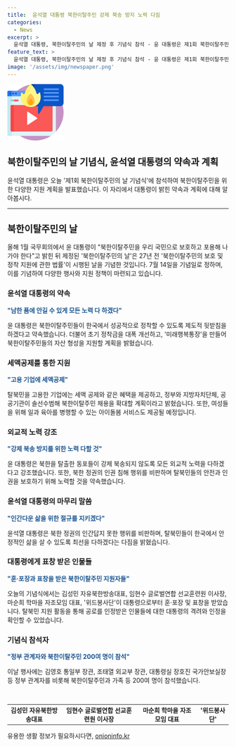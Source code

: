 ```yaml
---
title:  윤석열 대통령 북한이탈주민 강제 북송 방지 노력 다짐
categories:
  - News
excerpt: >
  윤석열 대통령, 북한이탈주민의 날 제정 후 기념식 참석 - 윤 대통령은 제1회 북한이탈주민의 날 기념식에서 북한 정권에 대한 비인류적 행위를 비판하며, 북한이탈주민의 국내 정착을 지원하기 위한 제도적 노력을 강조했다. 이에는 초기 정착금 개선 및 미래행복통장 제도, 여성 이탈주민을 위한 아이돌봄 서비스 지원 등이 포함되며, 기업에 대한 세액공제 혜택도 확대될 예정이다. 이에 대한 일각의 반응과 대통령의 훈·포장과 표창 수여식에 대한 상세 내용도 공개되었다. (단어수: 99)
feature_text: >
  윤석열 대통령, 북한이탈주민의 날 제정 후 기념식 참석 - 윤 대통령은 제1회 북한이탈주민의 날 기념식에서 북한 정권에 대한 비인류적 행위를 비판하며, 북한이탈주민의 국내 정착을 지원하기 위한 제도적 노력을 강조했다. 이에는 초기 정착금 개선 및 미래행복통장 제도, 여성 이탈주민을 위한 아이돌봄 서비스 지원 등이 포함되며, 기업에 대한 세액공제 혜택도 확대될 예정이다. 이에 대한 일각의 반응과 대통령의 훈·포장과 표창 수여식에 대한 상세 내용도 공개되었다. (단어수: 99)
image: '/assets/img/newspaper.png'
---
```


<p><img src="/assets/img/news.png" alt="rentncar 속보" /></p>

<h2>북한이탈주민의 날 기념식, 윤석열 대통령의 약속과 계획</h2>

<p data-ke-size="size16">윤석열 대통령은 오늘 '제1회 북한이탈주민의 날 기념식'에 참석하여 북한이탈주민을 위한 다양한 지원 계획을 발표했습니다. 이 자리에서 대통령이 밝힌 약속과 계획에 대해 알아봅시다.</p>

<hr>

<h2 data-ke-size="size26">북한이탈주민의 날</h2>

<p data-ke-size="size16">올해 1월 국무회의에서 윤 대통령이 "북한이탈주민을 우리 국민으로 보호하고 포용해 나가야 한다"고 밝힌 뒤 제정된 '북한이탈주민의 날'은 27년 전 '북한이탈주민의 보호 및 정착 지원에 관한 법률'이 시행된 날을 기념한 것입니다. 7월 14일을 기념일로 정하며, 이를 기념하여 다양한 행사와 지원 정책이 마련되고 있습니다.</p>

<h3>윤석열 대통령의 약속</h3>

<p data-ke-size="size16"><b><span style="color: #1a5490;">"남한 품에 안길 수 있게 모든 노력 다 하겠다"</span></b></p>

<p data-ke-size="size16">윤 대통령은 북한이탈주민들이 한국에서 성공적으로 정착할 수 있도록 제도적 뒷받침을 하겠다고 약속했습니다. 더불어 초기 정착금을 대폭 개선하고, '미래행복통장'을 만들어 북한이탈주민들의 자산 형성을 지원할 계획을 밝혔습니다.</p>

<h3>세액공제를 통한 지원</h3>

<p data-ke-size="size16"><b><span style="color: #1a5490;">"고용 기업에 세액공제" </span></b></p>

<p data-ke-size="size16">탈북민을 고용한 기업에는 세액 공제와 같은 혜택을 제공하고, 정부와 지방자치단체, 공공기관이 솔선수범해 북한이탈주민 채용을 확대할 계획이라고 밝혔습니다. 또한, 여성들을 위해 일과 육아를 병행할 수 있는 아이돌봄 서비스도 제공될 예정입니다.</p>

<h3>외교적 노력 강조</h3>

<p data-ke-size="size16"><b><span style="color: #1a5490;">"강제 북송 방지를 위한 노력 다할 것"</span></b></p>

<p data-ke-size="size16">윤 대통령은 북한을 탈출한 동포들이 강제 북송되지 않도록 모든 외교적 노력을 다하겠다고 강조했습니다. 또한, 북한 정권의 인권 침해 행위를 비판하며 탈북민들의 안전과 인권을 보호하기 위해 노력할 것을 약속했습니다.</p>

<h3>윤석열 대통령의 마무리 말씀</h3>

<p data-ke-size="size16"><b><span style="color: #1a5490;">"인간다운 삶을 위한 절규를 지키겠다" </span></b></p>

<p data-ke-size="size16">윤석열 대통령은 북한 정권의 인간답지 못한 행위를 비판하며, 탈북민들이 한국에서 안정적인 삶을 살 수 있도록 최선을 다하겠다는 다짐을 밝혔습니다.</p>

<h3>대통령에게 표창 받은 인물들</h3>

<p data-ke-size="size16"><b><span style="color: #1a5490;">"훈·포장과 표창을 받은 북한이탈주민 지원자들"</span></b></p>

<p data-ke-size="size16">오늘의 기념식에서는 김성민 자유북한방송대표, 임현수 글로벌연합 선교훈련원 이사장, 마순희 학마을 자조모임 대표, '위드봉사단'이 대통령으로부터 훈·포장 및 표창을 받았습니다. 탈북민 지원 활동을 통해 공로를 인정받은 인물들에 대한 대통령의 격려와 인정을 확인할 수 있었습니다.</p>

<h3>기념식 참석자</h3>

<p data-ke-size="size16"><b><span style="color: #1a5490;">"정부 관계자와 북한이탈주민 200여 명이 참석"</span></b></p>

<p data-ke-size="size16">이날 행사에는 김영호 통일부 장관, 조태열 외교부 장관, 대통령실 장호진 국가안보실장 등 정부 관계자를 비롯해 북한이탈주민과 가족 등 200여 명이 참석했습니다.</p>

<p data-ke-size="size16">&nbsp;</p>

<table>
  <tbody>
    <tr>
      <td style="text-align: center; height: 17px;"><b>김성민 자유북한방송대표</b></td>
      <td style="text-align: center; height: 17px;"><b>임현수 글로벌연합 선교훈련원 이사장</b></td>
      <td style="text-align: center; height: 17px;"><b>마순희 학마을 자조모임 대표</b></td>
      <td style="text-align: center; height: 17px;"><b>'위드봉사단'</b></td>
    </tr>
  </tbody>
</table>
유용한 생활 정보가 필요하시다면, <a href="https://onioninfo.kr" rel="dofollow">onioninfo.kr</a>


